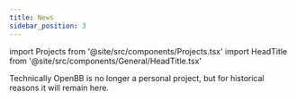```yaml
---
title: News
sidebar_position: 3
---
```


import Projects from '@site/src/components/Projects.tsx'
import HeadTitle from '@site/src/components/General/HeadTitle.tsx'

<HeadTitle title="News" />

Technically OpenBB is no longer a personal project, but for historical reasons it will remain here.

<Projects />